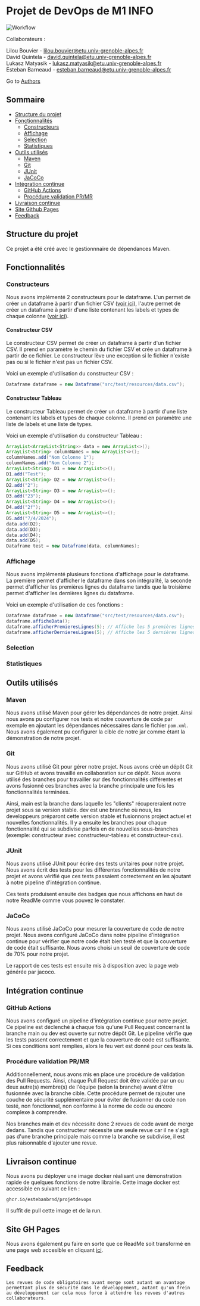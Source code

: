 # Projet de DevOps de M1 INFO

![Workflow](https://github.com/EstebanBrnd/Projet-DevOps/actions/workflows/main.yaml/badge.svg)

Collaborateurs :   

Lilou Bouvier - lilou.bouvier@etu.univ-grenoble-alpes.fr  
David Quintela - david.quintela@etu.univ-grenoble-alpes.fr  
Lukasz Matyasik - lukasz.matyasik@etu.univ-grenoble-alpes.fr  
Esteban Barneaud - esteban.barneaud@etu.univ-grenoble-alpes.fr

Go to [Authors](/AUTHORS)


## Sommaire

- [Structure du projet ](#structure-du-projet)
- [Fonctionnalités](#fonctionnalités)
  - [Constructeurs](#constructeurs)
  - [Affichage](#affichage)
  - [Selection](#selection)
  - [Statistiques](#statistiques)
- [Outils utilisés](#outils-utilisés)
  - [Maven](#maven)
  - [Git](#git)
  - [JUnit](#junit)
  - [JaCoCo](#jacoco)
- [Intégration continue](#intégration-continue)
  - [GitHub Actions](#github-actions)
  - [Procédure validation PR/MR](#procédure-validation-prmr)
- [Livraison continue](#livraison-continue)
- [Site Github Pages](#site-gh-pages)
- [Feedback](#feedback)




## Structure du projet

Ce projet a été créé avec le gestionnnaire de dépendances Maven.

## Fonctionnalités

### Constructeurs

Nous avons implémenté 2 constructeurs pour le dataframe. L'un permet de créer un dataframe à partir d'un fichier CSV ([voir ici](#constructeur-csv)), l'autre permet de créer un dataframe à partir d'une liste contenant les labels et types de chaque colonne ([voir ici](#constructeur-tableau)).

#### Constructeur CSV

Le constructeur CSV permet de créer un dataframe à partir d'un fichier CSV. Il prend en paramètre le chemin du fichier CSV et crée un dataframe à partir de ce fichier. Le constructeur lève une exception si le fichier n'existe pas ou si le fichier n'est pas un fichier CSV.

Voici un exemple d'utilisation du constructeur CSV :
```java
Dataframe dataframe = new Dataframe("src/test/resources/data.csv");
```

#### Constructeur Tableau

Le constructeur Tableau permet de créer un dataframe à partir d'une liste contenant les labels et types de chaque colonne. Il prend en paramètre une liste de labels et une liste de types. 

Voici un exemple d'utilisation du constructeur Tableau :
```java
ArrayList<ArrayList<String>> data = new ArrayList<>();
ArrayList<String> columnNames = new ArrayList<>();
columnNames.add("Nom Colonne 1");
columnNames.add("Nom Colonne 2");
ArrayList<String> D1 = new ArrayList<>();
D1.add("Test");
ArrayList<String> D2 = new ArrayList<>();
D2.add("2");
ArrayList<String> D3 = new ArrayList<>();
D3.add("23");
ArrayList<String> D4 = new ArrayList<>();
D4.add("2f");
ArrayList<String> D5 = new ArrayList<>();
D5.add("7/4/2024");
data.add(D2);
data.add(D3);
data.add(D4);
data.add(D5);
Dataframe test = new Dataframe(data, columnNames);
```

### Affichage

Nous avons implémenté plusieurs fonctions d'affichage pour le dataframe. La première permet d'afficher le dataframe dans son intégralité, la seconde permet d'afficher les premières lignes du dataframe tandis que la troisième permet d'afficher les dernières lignes du dataframe.

Voici un exemple d'utilisation de ces fonctions :
```java
Dataframe dataframe = new Dataframe("src/test/resources/data.csv");
dataframe.afficheData();
dataframe.afficherPremieresLignes(5); // Affiche les 5 premières lignes
dataframe.afficherDernieresLignes(5); // Affiche les 5 dernières lignes
```

### Selection

### Statistiques

## Outils utilisés

### Maven

Nous avons utilisé Maven pour gérer les dépendances de notre projet. Ainsi nous avons pu configurer nos tests et notre couverture de code par exemple en ajoutant les dépendances nécessaires dans le fichier `pom.xml`. Nous avons également pu configurer la cible de notre jar comme étant la démonstration de notre projet.

### Git

Nous avons utilisé Git pour gérer notre projet. Nous avons créé un dépôt Git sur GitHub et avons travaillé en collaboration sur ce dépôt. Nous avons utilisé des branches pour travailler sur des fonctionnalités différentes et avons fusionné ces branches avec la branche principale une fois les fonctionnalités terminées.

Ainsi, main est la branche dans laquelle les "clients" récupereraient notre projet sous sa version stable. dev est une branche où nous, les developpeurs préparont cette version stable et fusionnons project actuel et nouvelles fonctionnalités. Il y a ensuite les branches pour chaque fonctionnalité qui se subdivise parfois en de nouvelles sous-branches (exemple: constructeur avec constructeur-tableau et constructeur-csv).

### JUnit

Nous avons utilisé JUnit pour écrire des tests unitaires pour notre projet. Nous avons écrit des tests pour les différentes fonctionnalités de notre projet et avons vérifié que ces tests passaient correctement en les ajoutant à notre pipeline d'intégration continue.

Ces tests produisent ensuite des badges que nous affichons en haut de notre ReadMe comme vous pouvez le constater.

### JaCoCo

Nous avons utilisé JaCoCo pour mesurer la couverture de code de notre projet. Nous avons configuré JaCoCo dans notre pipeline d'intégration continue pour vérifier que notre code était bien testé et que la couverture de code était suffisante. Nous avons choisi un seuil de couverture de code de 70% pour notre projet.

Le rapport de ces tests est ensuite mis à disposition avec la page web générée par jacoco.

## Intégration continue

### GitHub Actions

Nous avons configuré un pipeline d'intégration continue pour notre projet. Ce pipeline est déclenché à chaque fois qu'une Pull Request concernant la branche main ou dev est ouverte sur notre dépôt Git. Le pipeline vérifie que les tests passent correctement et que la couverture de code est suffisante. Si ces conditions sont remplies, alors le feu vert est donné pour ces tests là.

### Procédure validation PR/MR

Additionnellement, nous avons mis en place une procédure de validation des Pull Requests. Ainsi, chaque Pull Request doit être validée par un ou deux autre(s) membre(s) de l'équipe (selon la branche) avant d'être fusionnée avec la branche cible. Cette procédure permet de rajouter une couche de sécurité supplémentaire pour éviter de fusionner du code non testé, non fonctionnel, non conforme à la norme de code ou encore complexe à comprendre.

Nos branches main et dev nécessite donc 2 revues de code avant de merge dedans. Tandis que constructeur nécessite une seule revue car il ne s'agit pas d'une branche principale mais comme la branche se subdivise, il est plus raisonnable d'ajouter une revue.

## Livraison continue

Nous avons pu déployer une image docker réalisant une démonstration rapide de quelques fonctions de notre librairie. Cette image docker est accessible en suivant ce lien :
```
ghcr.io/estebanbrnd/projetdevops
```
Il suffit de pull cette image et de la run.

## Site GH Pages

Nous avons également pu faire en sorte que ce ReadMe soit transformé en une page web accesible en cliquant [ici](https://estebanbrnd.github.io/Projet-DevOps/).

## Feedback

```
Les revues de code obligatoires avant merge sont autant un avantage permettant plus de sécurité dans le développement, autant qu'un frein au développement car cela nous force à attendre les revues d'autres collaborateurs.
```


